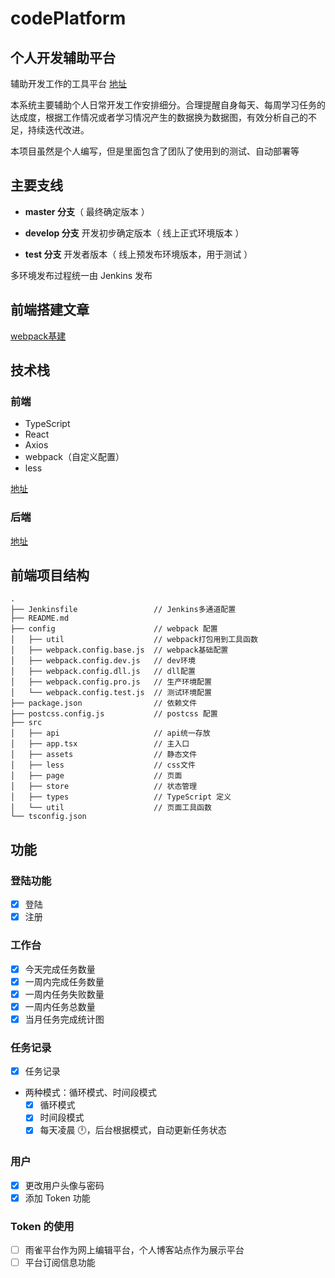 # codePlatform

## 个人开发辅助平台

辅助开发工作的工具平台 [地址](https://admin.codeyhj.cn)

本系统主要辅助个人日常开发工作安排细分。合理提醒自身每天、每周学习任务的达成度，根据工作情况或者学习情况产生的数据换为数据图，有效分析自己的不足，持续迭代改进。

本项目虽然是个人编写，但是里面包含了团队了使用到的测试、自动部署等

## 主要支线

- **master 分支**（ 最终确定版本 ）

- **develop 分支** 开发初步确定版本（ 线上正式环境版本 ）

- **test 分支** 开发者版本（ 线上预发布环境版本，用于测试 ）

多环境发布过程统一由 Jenkins 发布

## 前端搭建文章

[webpack基建](https://www.yuque.com/u120129/dyqi27/ogcnek)

## 技术栈

### 前端

- TypeScript
- React
- Axios
- webpack（自定义配置）
- less

[地址](https://gitee.com/colgateyhj/codePlatform)

### 后端

[地址](https://gitee.com/colgateyhj/codePlatform-Api)

## 前端项目结构

```
.
├── Jenkinsfile                 // Jenkins多通道配置
├── README.md
├── config                      // webpack 配置
│   ├── util                    // webpack打包用到工具函数
│   ├── webpack.config.base.js  // webpack基础配置
│   ├── webpack.config.dev.js   // dev环境
│   ├── webpack.config.dll.js   // dll配置
│   ├── webpack.config.pro.js   // 生产环境配置
│   └── webpack.config.test.js  // 测试环境配置
├── package.json                // 依赖文件
├── postcss.config.js           // postcss 配置
├── src
│   ├── api                     // api统一存放
│   ├── app.tsx                 // 主入口
│   ├── assets                  // 静态文件
│   ├── less                    // css文件
│   ├── page                    // 页面
│   ├── store                   // 状态管理
│   ├── types                   // TypeScript 定义
│   └── util                    // 页面工具函数
└── tsconfig.json
```

## 功能

### 登陆功能

- [x] 登陆
- [x] 注册

### 工作台

- [x] 今天完成任务数量
- [x] 一周内完成任务数量
- [x] 一周内任务失败数量
- [x] 一周内任务总数量
- [x] 当月任务完成统计图

### 任务记录

- [x] 任务记录
- 两种模式：循环模式、时间段模式
  - [x] 循环模式
  - [x] 时间段模式
  - [x] 每天凌晨 🕛，后台根据模式，自动更新任务状态

### 用户

- [x] 更改用户头像与密码
- [x] 添加 Token 功能

### Token 的使用

- [ ] 雨雀平台作为网上编辑平台，个人博客站点作为展示平台
- [ ] 平台订阅信息功能
